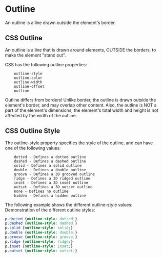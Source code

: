 # Outline

An outline is a line drawn outside the element's border.

## CSS Outline
An outline is a line that is drawn around elements, OUTSIDE the borders, to make the element "stand out".

CSS has the following outline properties:

```
    outline-style
    outline-color
    outline-width
    outline-offset
    outline
```

Outline differs from borders! Unlike border, the outline is drawn outside the element's border, and may overlap other content. Also, the outline is NOT a part of the element's dimensions; the element's total width and height is not affected by the width of the outline.

## CSS Outline Style
The outline-style property specifies the style of the outline, and can have one of the following values:
```
    dotted - Defines a dotted outline
    dashed - Defines a dashed outline
    solid - Defines a solid outline
    double - Defines a double outline
    groove - Defines a 3D grooved outline
    ridge - Defines a 3D ridged outline
    inset - Defines a 3D inset outline
    outset - Defines a 3D outset outline
    none - Defines no outline
    hidden - Defines a hidden outline
```

The following example shows the different outline-style values:
Demonstration of the different outline styles:
```css
p.dotted {outline-style: dotted;}
p.dashed {outline-style: dashed;}
p.solid {outline-style: solid;}
p.double {outline-style: double;}
p.groove {outline-style: groove;}
p.ridge {outline-style: ridge;}
p.inset {outline-style: inset;}
p.outset {outline-style: outset;}
```

